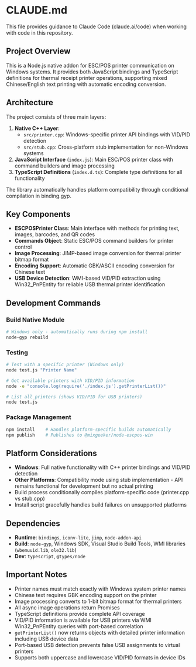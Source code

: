 # CLAUDE.md

This file provides guidance to Claude Code (claude.ai/code) when working with code in this repository.

## Project Overview

This is a Node.js native addon for ESC/POS printer communication on Windows systems. It provides both JavaScript bindings and TypeScript definitions for thermal receipt printer operations, supporting mixed Chinese/English text printing with automatic encoding conversion.

## Architecture

The project consists of three main layers:

1. **Native C++ Layer**: 
   - `src/printer.cpp`: Windows-specific printer API bindings with VID/PID detection
   - `src/stub.cpp`: Cross-platform stub implementation for non-Windows systems
2. **JavaScript Interface** (`index.js`): Main ESC/POS printer class with command builders and image processing
3. **TypeScript Definitions** (`index.d.ts`): Complete type definitions for all functionality

The library automatically handles platform compatibility through conditional compilation in binding.gyp.

## Key Components

- **ESCPOSPrinter Class**: Main interface with methods for printing text, images, barcodes, and QR codes
- **Commands Object**: Static ESC/POS command builders for printer control
- **Image Processing**: JIMP-based image conversion for thermal printer bitmap format
- **Encoding Support**: Automatic GBK/ASCII encoding conversion for Chinese text
- **USB Device Detection**: WMI-based VID/PID extraction using Win32_PnPEntity for reliable USB thermal printer identification

## Development Commands

### Build Native Module
```bash
# Windows only - automatically runs during npm install
node-gyp rebuild
```

### Testing
```bash
# Test with a specific printer (Windows only)
node test.js "Printer Name"

# Get available printers with VID/PID information
node -e "console.log(require('./index.js').getPrinterList())"

# List all printers (shows VID/PID for USB printers)
node test.js
```

### Package Management
```bash
npm install    # Handles platform-specific builds automatically
npm publish    # Publishes to @mixgeeker/node-escpos-win
```

## Platform Considerations

- **Windows**: Full native functionality with C++ printer bindings and VID/PID detection
- **Other Platforms**: Compatibility mode using stub implementation - API remains functional for development but no actual printing
- Build process conditionally compiles platform-specific code (printer.cpp vs stub.cpp)
- Install script gracefully handles build failures on unsupported platforms

## Dependencies

- **Runtime**: `bindings`, `iconv-lite`, `jimp`, `node-addon-api`  
- **Build**: `node-gyp`, Windows SDK, Visual Studio Build Tools, WMI libraries (`wbemuuid.lib`, `ole32.lib`)
- **Dev**: `typescript`, `@types/node`

## Important Notes

- Printer names must match exactly with Windows system printer names
- Chinese text requires GBK encoding support on the printer
- Image processing converts to 1-bit bitmap format for thermal printers
- All async image operations return Promises
- TypeScript definitions provide complete API coverage
- VID/PID information is available for USB printers via WMI Win32_PnPEntity queries with port-based correlation
- `getPrinterList()` now returns objects with detailed printer information including USB device data
- Port-based USB detection prevents false USB assignments to virtual printers
- Supports both uppercase and lowercase VID/PID formats in device IDs